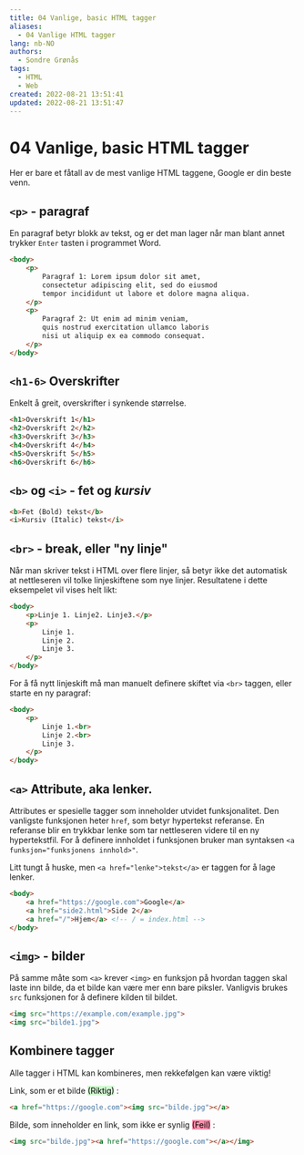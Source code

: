 ```yaml
---
title: 04 Vanlige, basic HTML tagger
aliases: 
  - 04 Vanlige HTML tagger
lang: nb-NO
authors:
  - Sondre Grønås
tags:
  - HTML
  - Web
created: 2022-08-21 13:51:41
updated: 2022-08-21 13:51:47
---
```

# 04 Vanlige, basic HTML tagger
Her er bare et fåtall av de mest vanlige HTML taggene, Google er din beste venn.

## `<p>` - paragraf
En paragraf betyr blokk av tekst, og er det man lager når man blant annet trykker `Enter` tasten i programmet Word.

```html
<body>
	<p>
		Paragraf 1: Lorem ipsum dolor sit amet, 
		consectetur adipiscing elit, sed do eiusmod 
		tempor incididunt ut labore et dolore magna aliqua.
	</p>
	<p>
		Paragraf 2: Ut enim ad minim veniam, 
		quis nostrud exercitation ullamco laboris 
		nisi ut aliquip ex ea commodo consequat.
	</p>
</body>
```

## `<h1-6>` Overskrifter
Enkelt å greit, overskrifter i synkende størrelse.

```html
<h1>Overskrift 1</h1>
<h2>Overskrift 2</h2>
<h3>Overskrift 3</h3>
<h4>Overskrift 4</h4>
<h5>Overskrift 5</h5>
<h6>Overskrift 6</h6>
```

## `<b>` og `<i>` - **fet** og _kursiv_
```html
<b>Fet (Bold) tekst</b>
<i>Kursiv (Italic) tekst</i>
```

## `<br>` - break, eller "ny linje"
Når man skriver tekst i HTML over flere linjer, så betyr ikke det automatisk at nettleseren vil tolke linjeskiftene som nye linjer. Resultatene i dette eksempelet vil vises helt likt:
```html
<body>
	<p>Linje 1. Linje2. Linje3.</p>
	<p>
		Linje 1.
		Linje 2.
		Linje 3.
	</p>
</body>
```

For å få nytt linjeskift må man manuelt definere skiftet via `<br>` taggen, eller starte en ny paragraf:

```html
<body>
	<p>
		Linje 1.<br>
		Linje 2.<br>
		Linje 3.
	</p>
</body>
```

## `<a>` Attribute, aka lenker.
Attributes er spesielle tagger som inneholder utvidet funksjonalitet. Den vanligste funksjonen heter `href`, som betyr hypertekst referanse. En referanse blir en trykkbar lenke som tar nettleseren videre til en ny hypertekstfil. For å definere innholdet i funksjonen bruker man syntaksen `<a funksjon="funksjonens innhold>"`.

Litt tungt å huske, men `<a href="lenke">tekst</a>` er taggen for å lage lenker.

```html
<body>
	<a href="https://google.com">Google</a>
	<a href="side2.html">Side 2</a>
	<a href="/">Hjem</a> <!-- / = index.html -->
</body>
```

## `<img>` - bilder
På samme måte som `<a>` krever `<img>` en funksjon på hvordan taggen skal laste inn bilde, da et bilde kan være mer enn bare piksler. Vanligvis brukes `src` funksjonen for å definere kilden til bildet.

```html
<img src="https://example.com/example.jpg">
<img src="bilde1.jpg">
```

## Kombinere tagger
Alle tagger i HTML kan kombineres, men rekkefølgen kan være viktig!

Link, som er et bilde <mark style="background: #BBFABBA6;">(Riktig)</mark> :

```html
<a href="https://google.com"><img src="bilde.jpg"></a>
```

Bilde, som inneholder en link, som ikke er synlig <mark style="background: #FF5582A6;">(Feil)</mark> :
```html
<img src="bilde.jpg"><a href="https://google.com"></a></img>
```